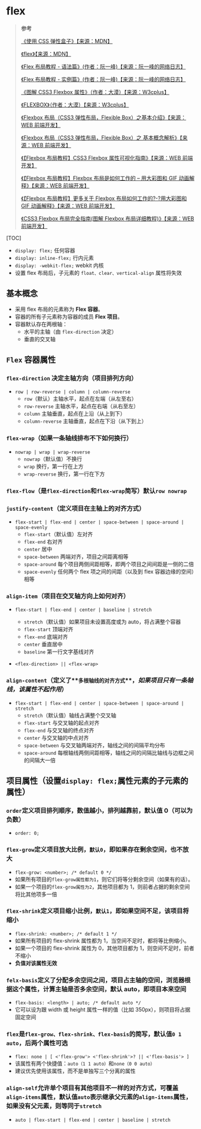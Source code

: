 # flex

> **参考**
>
> [《使用 CSS 弹性盒子》【来源：MDN】](https://developer.mozilla.org/zh-CN/docs/conflicting/Web/CSS/CSS_Flexible_Box_Layout/Basic_Concepts_of_Flexbox)
>
> [《flex》【来源：MDN】](https://developer.mozilla.org/zh-CN/docs/Web/CSS/flex)
>
> [《Flex 布局教程 - 语法篇》(作者：阮一峰)【来源：阮一峰的网络日志】](https://www.ruanyifeng.com/blog/2015/07/flex-grammar.html)
>
> [《Flex 布局教程 - 实例篇》(作者：阮一峰)【来源：阮一峰的网络日志】](https://www.ruanyifeng.com/blog/2015/07/flex-examples.html)
>
> [《图解 CSS3 Flexbox 属性》（作者：大漠）【来源：W3cplus】](https://www.w3cplus.com/css3/a-visual-guide-to-css3-flexbox-properties.html)
>
> [《FLEXBOX》（作者：大漠）【来源：W3cplus】](https://www.w3cplus.com/blog/tags/157.html)
>
> [《Flexbox 布局（CSS3 弹性布局，Flexible Box）之基本介绍》【来源：WEB 前端开发】](https://www.html.cn/archives/5726)
>
> [《Flexbox 布局（CSS3 弹性布局，Flexible Box）之 基本概念解析》【来源：WEB 前端开发】](https://www.html.cn/archives/5741)
>
> [《【Flexbox 布局教程】CSS3 Flexbox 属性可视化指南》【来源：WEB 前端开发】](https://www.html.cn/archives/5744)
>
> [《【Flexbox 布局教程】Flexbox 布局是如何工作的 – 用大彩图和 GIF 动画解释》【来源：WEB 前端开发】](https://www.html.cn/archives/7212)
>
> [《【Flexbox 布局教程】更多关于 Flexbox 布局如何工作的?-?用大彩图和 GIF 动画解释》【来源：WEB 前端开发】](https://www.html.cn/archives/7236)
>
> [《CSS3 Flexbox 布局完全指南(图解 Flexbox 布局详细教程)》【来源：WEB 前端开发】](https://www.html.cn/archives/8629)

[TOC]

- `display: flex;` 任何容器
- `display: inline-flex;` 行内元素
- `display: -webkit-flex;` webkit 内核
- 设置 flex 布局后，子元素的 `float、clear、vertical-align` 属性将失效

## 基本概念

- 采用 flex 布局的元素称为 **Flex 容器**。
- 容器的所有子元素称为容器的成员 **Flex 项目**。
- 容器默认存在两根轴：
  - 水平的主轴（由 `flex-direction` 决定）
  - 垂直的交叉轴

## `Flex` 容器属性

### `flex-direction` 决定主轴方向（项目排列方向）

- `row | row-reverse | column | column-reverse`
  - `row`（默认）主轴水平，起点在左端（从左至右）
  - `row-reverse` 主轴水平，起点在右端（从右至左）
  - `column` 主轴垂直，起点在上沿（从上到下）
  - `column-reverse` 主轴垂直，起点在下沿（从下到上）

### `flex-wrap`（如果一条轴线排布不下如何换行）

- `nowrap | wrap | wrap-reverse`
  - `nowrap`（默认值）不换行
  - `wrap` 换行，第一行在上方
  - `wrap-reverse` 换行，第一行在下方

### `flex-flow`（是`flex-direction`和`flex-wrap`简写）默认`row nowrap`

### `justify-content`（定义项目在主轴上的对齐方式）

- `flex-start | flex-end | center | space-between | space-around | space-evenly`
  - `flex-start`（默认值）左对齐
  - `flex-end` 右对齐
  - `center` 居中
  - `space-between` 两端对齐，项目之间距离相等
  - `space-around` 每个项目两侧间距相等，即两个项目之间间距是一侧的二倍
  - `space-evenly` 任何两个 flex 项之间的间距（以及到 flex 容器边缘的空间）相等

### `align-item`（项目在交叉轴方向上如何对齐）

- `flex-start | flex-end | center | baseline | stretch`

  - `stretch`（默认值）如果项目未设置高度或为 auto，将占满整个容器
  - `flex-start` 顶端对齐
  - `flex-end` 底端对齐
  - `center` 垂直居中
  - `baseline` 第一行文字基线对齐

- `<flex-direction> || <flex-wrap>`

### `align-content`（定义了**`多根轴线的对齐方式`**，_如果项目只有一条轴线，该属性不起作用_）

- `flex-start | flex-end | center | space-between | space-around | stretch`
  - `stretch`（默认值）轴线占满整个交叉轴
  - `flex-start` 与交叉轴的起点对齐
  - `flex-end` 与交叉轴的终点对齐
  - `center` 与交叉轴的中点对齐
  - `space-between` 与交叉轴两端对齐，轴线之间的间隔平均分布
  - `space-around` 每根轴线两侧间距相等，轴线之间的间隔比轴线与边框之间的间隔大一倍

## 项目属性（设置`display: flex;`属性元素的子元素的属性）

### `order`定义项目排列顺序，数值越小，排列越靠前，默认值 0（可以为负数）

- `order: 0;`

### `flex-grow`定义项目放大比例，`默认0`，即如果存在剩余空间，也不放大

- `flex-grow: <number>; /* default 0 */`
- 如果所有项目的`flex-grow属性都为1`，则它们将等分剩余空间（如果有的话）。
- 如果一个项目的`flex-grow属性为2`，其他项目都为 1，则前者占据的剩余空间将比其他项多一倍

### `flex-shrink`定义项目缩小比例，`默认1`，即如果空间不足，该项目将缩小

- `flex-shrink: <number>; /* default 1 */`
- 如果所有项目的 flex-shrink 属性都为 1，当空间不足时，都将等比例缩小。
- 如果一个项目的 flex-shrink 属性为 0，其他项目都为 1，则空间不足时，前者不缩小
- **负值对该属性无效**

### `felx-basis`定义了分配多余空间之间，项目占主轴的空间，浏览器根据这个属性，计算主轴是否多余空间，默认 auto，即项目本来空间

- `flex-basis: <length> | auto; /* default auto */`
- 它可以设为跟 width 或 height 属性一样的值（比如 350px），则项目将占据固定空间

### `flex`是`flex-grow、flex-shrink、flex-basis`的简写，默认值`0 1 auto`，后两个属性可选

- `flex: none | [ <'flex-grow'> <'flex-shrink'>? || <'flex-basis'> ]`
- 该属性有两个快捷值：`auto（1 1 auto）`和`none（0 0 auto）`
- 建议优先使用该属性，而不是单独写三个分离的属性

### `align-self`允许单个项目有其他项目不一样的对齐方式，可覆盖`align-items`属性，默认值`auto`表示继承父元素的`align-items`属性，如果没有父元素，则等同于`stretch`

- `auto | flex-start | flex-end | center | baseline | stretch`
